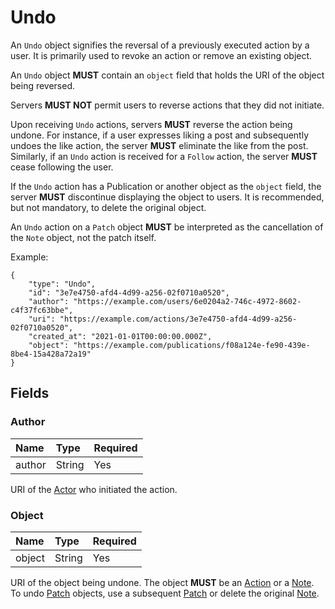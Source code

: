 # Undo

An `Undo` object signifies the reversal of a previously executed action by a user. It is primarily used to revoke an action or remove an existing object.

An `Undo` object **MUST** contain an `object` field that holds the URI of the object being reversed.

Servers **MUST NOT** permit users to reverse actions that they did not initiate.

Upon receiving `Undo` actions, servers **MUST** reverse the action being undone. For instance, if a user expresses liking a post and subsequently undoes the like action, the server **MUST** eliminate the like from the post. Similarly, if an `Undo` action is received for a `Follow` action, the server **MUST** cease following the user.

If the `Undo` action has a Publication or another object as the `object` field, the server **MUST** discontinue displaying the object to users. It is recommended, but not mandatory, to delete the original object.

An `Undo` action on a `Patch` object **MUST** be interpreted as the cancellation of the `Note` object, not the patch itself.

Example:
```json5
{
    "type": "Undo",
    "id": "3e7e4750-afd4-4d99-a256-02f0710a0520",
    "author": "https://example.com/users/6e0204a2-746c-4972-8602-c4f37fc63bbe",
    "uri": "https://example.com/actions/3e7e4750-afd4-4d99-a256-02f0710a0520",
    "created_at": "2021-01-01T00:00:00.000Z",
    "object": "https://example.com/publications/f08a124e-fe90-439e-8be4-15a428a72a19"
}
```

## Fields

### Author

| Name   | Type   | Required |
| :----- | :----- | :------- |
| author | String | Yes      |

URI of the [Actor](./actors) who initiated the action.

### Object

| Name   | Type   | Required |
| :----- | :----- | :------- |
| object | String | Yes      |

URI of the object being undone. The object **MUST** be an [Action](./actions) or a [Note](./note). To undo [Patch](./patch) objects, use a subsequent [Patch](./patch) or delete the original [Note](./note).